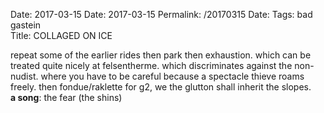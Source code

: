 Date: 2017-03-15
Date: 2017-03-15
Permalink: /20170315
Date: 
Tags: bad gastein  
Title: COLLAGED ON ICE  
  
repeat some of the earlier rides then park then exhaustion. which can be treated quite nicely at felsentherme. which discriminates against the non-nudist. where you have to be careful because a spectacle thieve roams freely. then fondue/raklette for g2, we the glutton shall inherit the slopes.  
**a song**: the fear (the shins)  
